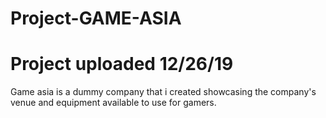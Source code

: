 # Project-GAME-ASIA
# Project uploaded 12/26/19

Game asia is a dummy company that i created showcasing the company's venue and equipment available to use for gamers. 
